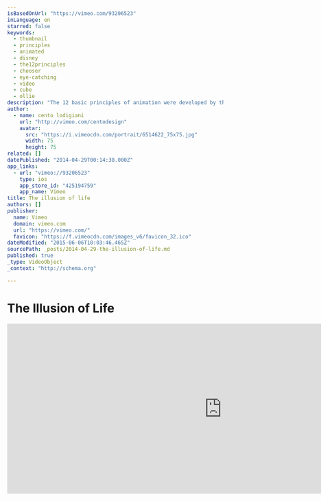 ```yaml
---
isBasedOnUrl: "https://vimeo.com/93206523"
inLanguage: en
starred: false
keywords:
  - thumbnail
  - principles
  - animated
  - disney
  - the12principles
  - chooser
  - eye-catching
  - video
  - cube
  - ollie
description: "The 12 basic principles of animation were developed by the 'old men' of Walt Disney Studios, amongst them Frank Thomas and Ollie Johnston, during the 1930s. Of course they weren't old men at the time, but young men who were at the forefront of exciting discoveries that were contributing to the development of a new art form."
author:
  - name: cento lodigiani
    url: "http://vimeo.com/centodesign"
    avatar:
      src: "https://i.vimeocdn.com/portrait/6514622_75x75.jpg"
      width: 75
      height: 75
related: []
datePublished: "2014-04-29T00:14:38.000Z"
app_links:
  - url: "vimeo://93206523"
    type: ios
    app_store_id: "425194759"
    app_name: Vimeo
title: The illusion of life
authors: []
publisher:
  name: Vimeo
  domain: vimeo.com
  url: "https://vimeo.com/"
  favicon: "https://f.vimeocdn.com/images_v6/favicon_32.ico"
dateModified: "2015-06-06T10:03:46.465Z"
sourcePath: _posts/2014-04-29-the-illusion-of-life.md
published: true
_type: VideoObject
_context: "http://schema.org"

---
```

# The Illusion of Life

<iframe src="https://cdn.embedly.com/widgets/media.html?src=https%3A%2F%2Fplayer.vimeo.com%2Fvideo%2F93206523&amp;url=https%3A%2F%2Fvimeo.com%2F93206523&amp;image=http%3A%2F%2Fi.vimeocdn.com%2Fvideo%2F474456112_1280.jpg&amp;key=b7d04c9b404c499eba89ee7072e1c4f7&amp;type=text%2Fhtml&amp;schema=vimeo" width="1000" height="397" scrolling="no" frameborder="0" allowfullscreen="allowfullscreen" style=""></iframe>